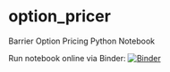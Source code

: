 # option_pricer
Barrier Option Pricing Python Notebook

Run notebook online via Binder:
[![Binder](https://mybinder.org/badge_logo.svg)](https://mybinder.org/v2/gh/pythontrade/option_pricer/main?filepath=option_pricing.ipynb)

